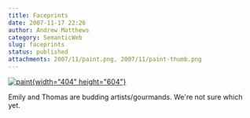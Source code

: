 ```yaml
---
title: Faceprints
date: 2007-11-17 22:26
author: Andrew Matthews
category: SemanticWeb
slug: faceprints
status: published
attachments: 2007/11/paint.png, 2007/11/paint-thumb.png
---
```


[![paint]({static}2007/11/paint-thumb.png){width="404" height="604"}]({static}2007/11/paint.png)

Emily and Thomas are budding artists/gourmands. We're not sure which yet.
